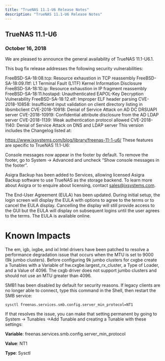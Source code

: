 ```yaml
---
title: "TrueNAS 11.1-U6 Release Notes"
description: "TrueNAS 11.1-U6 Release Notes"
---
```


## TrueNAS 11.1-U6

### October 16, 2018
We are pleased to announce the general availability of TrueNAS 11.1-U6.1.

This bug fix release addresses the following security vulnerabilities:

FreeBSD-SA-18:08.tcp: Resource exhaustion in TCP reassembly
FreeBSD-SA-18:09.l1tf: L1 Terminal Fault (L1TF) Kernel Information Disclosure
FreeBSD-SA-18:10.ip: Resource exhaustion in IP fragment reassembly
FreeBSD-SA-18:11.hostapd: Unauthenticated EAPOL-Key Decryption Vulnerability
FreeBSD-SA-18:12.elf: Improper ELF header parsing
CVE-2018-10858: Insufficient input validation on client directory listing in libsmbclient
CVE-2018-10918: Denial of Service Attack on AD DC DRSUAPI server
CVE-2018-10919: Confidential attribute disclosure from the AD LDAP server
CVE-2018-1139: Weak authentication protocol allowed
CVE-2018-1140: Denial of Service Attack on DNS and LDAP server
This version includes the Changelog listed at:

https://www.ixsystems.com/blog/library/freenas-11-1-u6/
These features are specific to TrueNAS 11.1-U6:

Console messages now appear in the footer by default. To remove the footer, go to System → Advanced and uncheck “Show console messages in the footer”.

Asigra Backup has been added to Services, allowing licensed Asigra Backup software to use TrueNAS as the storage backend. To learn more about Asigra or to enquire about licensing, contact sales@ixsystems.com.

The End-User Agreement (EULA) has been updated. During initial setup, the login screen will display the EULA with options to agree to the terms or to cancel the EULA display. Cancelling the display will still provide access to the GUI but the EULA will display on subsequent logins until the user agrees to the terms. The EULA is available online.

# Known Impacts

The em, igb, ixgbe, and ixl Intel drivers have been patched to resolve a performance degradation issue that occurs when the MTU is set to 9000 (9k jumbo clusters). Before configuring 9k jumbo clusters for cxgbe create a Tunables with a Variable of hw.cxgbe.largest_rx_cluster, a Type of Loader, and a Value of 4096. The cxgb driver does not support jumbo clusters and should not use an MTU greater than 4096.

SMB1 has been disabled by default for security reasons. If legacy clients are no longer able to connect, type this command in the Shell, then restart the SMB service:

`sysctl freenas.services.smb.config.server_min_protocol=NT1`

If that resolves the issue, you can make that setting permanent by going to System → Tunables →Add Tunable and creating a Tunable with these settings:

**Variable**: freenas.services.smb.config.server_min_protocol

**Value**: NT1

**Type**: Sysctl
